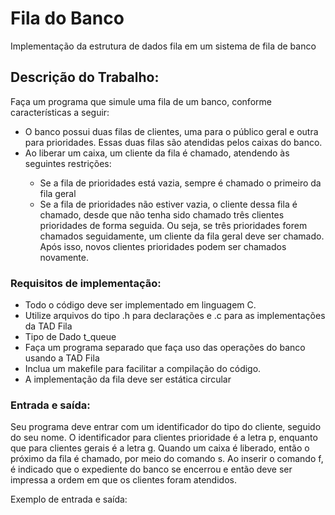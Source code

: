 <h1>Fila do Banco</h1>
<p>Implementação da estrutura de dados fila em um sistema de fila de banco</p>

<h2>Descrição do Trabalho:</h2>
<p>Faça um programa que simule uma fila de um banco, conforme características a seguir:</p>
<ul>
  <li>O banco possui duas filas de clientes, uma para o público geral e outra para prioridades. Essas duas filas são atendidas pelos caixas do banco.</li>
  <li>Ao liberar um caixa, um cliente da fila é chamado, atendendo às seguintes restrições:</li>
  <ul>
    <li>Se a fila de prioridades está vazia, sempre é chamado o primeiro da fila geral</li>
    <li>Se a fila de prioridades não estiver vazia, o cliente dessa fila é chamado, desde que não tenha sido chamado três clientes prioridades de forma seguida. Ou seja, se três prioridades forem chamados seguidamente, um cliente da fila geral deve ser chamado. Após isso, novos clientes prioridades podem ser chamados novamente.</li>
  </ul>
</ul>

<h3>Requisitos de implementação:</h3>
<ul>
  <li>Todo o código deve ser implementado em linguagem C.</li>
  <li>Utilize arquivos do tipo .h para declarações e .c para as implementações da TAD Fila</li>
  <li>Tipo de Dado t_queue</li>
  <li>Faça um programa separado que faça uso das operações do banco usando a TAD Fila</li>
  <li>Inclua um makefile para facilitar a compilação do código.</li>
  <li>A implementação da fila deve ser estática circular</li>
</ul>

<h3>Entrada e saída:</h3>
<p>Seu programa deve entrar com um identificador do tipo do cliente, seguido do seu nome. O identificador para clientes prioridade é a letra p, enquanto que para clientes gerais é a letra g. Quando um caixa é liberado, então o próximo da fila é chamado, por meio do comando s. Ao inserir o comando f, é indicado que o expediente do banco se encerrou e então deve ser impressa a ordem em que os clientes foram atendidos.</p>
<p>Exemplo de entrada e saída:</p>
